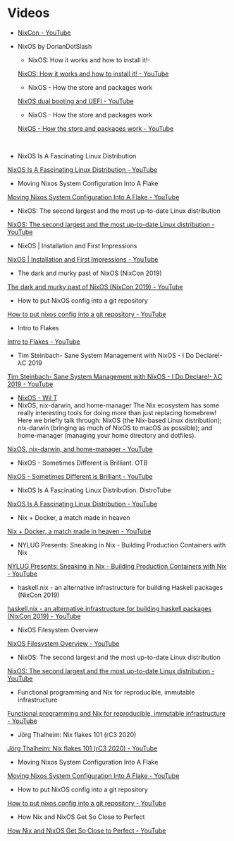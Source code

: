 # Videos
- [NixCon - YouTube](https://www.youtube.com/c/NixCon/featured)

- NixOS by DorianDotSlash
	- NixOS: How it works and how to install it!- 
	
	[NixOS: How it works and how to install it! - YouTube](https://www.youtube.com/watch?v=oPymb2-IXbg)

	- NixOS - How the store and packages work
	
	[NixOS dual booting and UEFI - YouTube](https://www.youtube.com/watch?v=82vrj22omyQ)

	- NixOS - How the store and packages work
	
	[NixOS - How the store and packages work - YouTube](https://www.youtube.com/watch?v=qZtXOjHl3-U&t=6s)

&nbsp;
- NixOS Is A Fascinating Linux Distribution

[NixOS Is A Fascinating Linux Distribution - YouTube](https://www.youtube.com/watch?v=J7Hdaqs1rjU)

- Moving Nixos System Configuration Into A Flake

[Moving Nixos System Configuration Into A Flake - YouTube](https://www.youtube.com/watch?v=mJbQ--iBc1U)

- NixOS: The second largest and the most up-to-date Linux distribution

[NixOS: The second largest and the most up-to-date Linux distribution - YouTube](https://www.youtube.com/watch?v=yp3Iu4Cpfyk)

- NixOS | Installation and First Impressions

[NixOS | Installation and First Impressions - YouTube](https://www.youtube.com/watch?v=IdoCOqkAexY)

- The dark and murky past of NixOS (NixCon 2019)

[The dark and murky past of NixOS (NixCon 2019) - YouTube](https://www.youtube.com/watch?v=fsgYVi2PQr0)

- How to put NixOS config into a git repository

[How to put nixos config into a git repository - YouTube](https://www.youtube.com/watch?v=Dy3KHMuDNS8)

- Intro to Flakes

[Intro to Flakes - YouTube](https://www.youtube.com/watch?v=K54KKAx2wNc)

- Tim Steinbach- Sane System Management with NixOS - I Do Declare!- λC 2019

[Tim Steinbach- Sane System Management with NixOS - I Do Declare!- λC 2019 - YouTube](https://www.youtube.com/watch?v=_LDzO5_d1a0)

- [NixOS - Wil T](https://www.youtube.com/playlist?list=PL-saUBvIJzOkjAw_vOac75v-x6EzNzZq-)
- NixOS, nix-darwin, and home-manager
The Nix ecosystem has some really interesting tools for doing more than just replacing homebrew! Here we briefly talk through: NixOS (the Nix-based Linux distribution); nix-darwin (bringing as much of NixOS to macOS as possible); and home-manager (managing your home directory and dotfiles).

[NixOS, nix-darwin, and home-manager - YouTube](https://www.youtube.com/watch?v=IUsQt4NRCnc)

- NixOS - Sometimes Different is Brilliant. OTB

[NixOS - Sometimes Different is Brilliant - YouTube](https://www.youtube.com/watch?v=TpMhPFexqy4)

- NixOS Is A Fascinating Linux Distribution. DistroTube

[NixOS Is A Fascinating Linux Distribution - YouTube](https://www.youtube.com/watch?v=J7Hdaqs1rjU)
- Nix + Docker, a match made in heaven

[Nix + Docker, a match made in heaven - YouTube](https://www.youtube.com/watch?v=WP_oAmV6C2U)

- NYLUG Presents: Sneaking in Nix - Building Production Containers with Nix

[NYLUG Presents: Sneaking in Nix - Building Production Containers with Nix - YouTube](https://www.youtube.com/watch?v=pfIDYQ36X0k)

- haskell.nix - an alternative infrastructure for building Haskell packages (NixCon 2019)

[haskell.nix - an alternative infrastructure for building haskell packages (NixCon 2019) - YouTube](https://www.youtube.com/watch?v=j71ZkinDeUM)

- NixOS Filesystem Overview

[NixOS Filesystem Overview - YouTube](https://www.youtube.com/watch?v=jf0nIn2oS8A&list=TLPQMTMxMTIwMjETnJ_sH-RsmQ&index=4)

- NixOS: The second largest and the most up-to-date Linux distribution

[NixOS: The second largest and the most up-to-date Linux distribution - YouTube](https://www.youtube.com/watch?v=yp3Iu4Cpfyk)

- Functional programming and Nix for reproducible, immutable infrastructure

[Functional programming and Nix for reproducible, immutable infrastructure - YouTube](https://www.youtube.com/watch?v=mKXLAbrKrno)

- Jörg Thalheim: Nix flakes 101 (rC3 2020)

[Jörg Thalheim: Nix flakes 101 (rC3 2020) - YouTube](https://www.youtube.com/watch?v=QXUlhnhuRX4)

- Moving Nixos System Configuration Into A Flake

[Moving Nixos System Configuration Into A Flake - YouTube](https://www.youtube.com/watch?v=mJbQ--iBc1U)

- How to put NixOS config into a git repository

[How to put nixos config into a git repository - YouTube](https://www.youtube.com/watch?v=Dy3KHMuDNS8)

- How Nix and NixOS Get So Close to Perfect

[How Nix and NixOS Get So Close to Perfect - YouTube](https://www.youtube.com/watch?v=qjq2wVEpSsA)